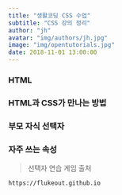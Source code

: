 ```yaml
---
title: "생활코딩 CSS 수업"
subtitle: "CSS 강의 정리"
author: "jh"
avatar: "img/authors/jh.jpg"
image: "img/opentutorials.jpg"
date: 2018-11-01 13:00:00
---
```


### HTML

### HTML과 CSS가 만나는 방법

### 부모 자식 **선택자**

### 자주 쓰는 속성 

> 선택자 연습 게임 출처

```
https://flukeout.github.io

```

